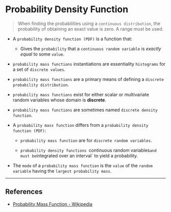 # Probability Density Function

> When finding the probabilities using a `continuous distribution`, the probability of obtaining an exact value is zero. A range must be used.


* A `probability density function (PDF)` is a function that:

    * Gives the `probability` that a `continuous random variable` is _exactly equal_ to some `value`.


* `probability mass functions` instantiations are essentiality `histograms` for a set of `discrete values`.
    
* `probability mass functions` are a primary means of defining a `discrete probability distribution`.

* `probability mass functions` exist for either scalar or multivariate random variables whose domain is __discrete__.
    
* `probability mass functions` are sometimes named `discrete density function`.

* A `probability mass function` differs from a `probability density function (PDF)`:

    * `probability mass function` are for `discrete random variables`.

    * `probability density functions `continuous random variables` and must be `integrated over an interval` to yield a probability. 

* The `mode` of a `probability mass function` is the `value` of the `random variable` having the `largest probability mass`. 

---

## References

* [Probability Mass Function - Wikipedia](https://en.wikipedia.org/wiki/Probability_mass_function)